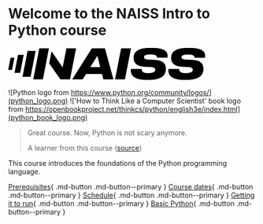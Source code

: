 # Welcome to the NAISS Intro to Python course

![The NAISS logo](logo/naiss_logo_inverted.png)

![Python logo from https://www.python.org/community/logos/](python_logo.png)
!['How to Think Like a Computer Scientist' book logo from https://openbookproject.net/thinkcs/python/english3e/index.html](python_book_logo.png)

> Great course. Now, Python is not scary anymore.
>
> A learner from this course ([source](https://uppmax.github.io/uppmax_intro_python/evaluations/20240830/))

This course introduces the foundations of the Python programming language.


[Prerequisites](prereqs/README.md){ .md-button .md-button--primary }
[Course dates](course_dates.md){ .md-button .md-button--primary }
[Schedule](schedule.md){ .md-button .md-button--primary }
[Getting it to run](sessions/introduction_getting_it_to_run.md){ .md-button .md-button--primary }
[Basic Python](sessions/introduction_basic_python.md){ .md-button .md-button--primary }

